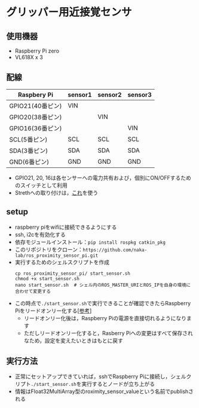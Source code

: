 # グリッパー用近接覚センサ

## 使用機器
- Raspberry Pi zero
- VL618X x 3

## 配線
| Raspbery Pi | sensor1 | sensor2 | sensor3 |
| ----------- | ------- | ------- | ------- | 
| GPIO21(40番ピン) | VIN  |      |      | 
| GPIO20(38番ピン) |      | VIN  |      | 
| GPIO16(36番ピン) |      |      |  VIN | 
| SCL(5番ピン)     | SCL  | SCL  | SCL  | 
| SDA(3番ピン)     | SDA  | SDA  | SDA  | 
| GND(6番ピン)     | GND  | GND  | GND  | 

- GPIO21, 20, 16は各センサーへの電力共有および，個別にON/OFFするためのスイッチとして利用
- Strethへの取り付けは，[これ](mounter_stretch)を使う


## setup
- raspberry piをwifiに接続できるようにする
- ssh, i2cを有効化する
- 依存モジュールインストール：`pip install rospkg catkin_pkg`
- このリポジトリをクローン：`https://github.com/naka-lab/ros_proximity_sensor_pi.git`
- 実行するためのシェルスクリプトを作成
   ```
   cp ros_proximity_sensor_pi/ start_sensor.sh
   chmod +x start_sensor.sh
   nano start_sensor.sh  # シェル内のROS_MASTER_URIとROS_IPを自身の環境に合わせて変更する
   ```
- この時点で`./start_sensor.sh`で実行できることが確認できたらRaspberry Piをリードオンリー化する[[参考]](https://astherier.com/blog/2020/05/change-raspi-to-read-only/#])
  - リードオンリー化後は，Raspberry Piの電源を直接切れるようになります
  - ただしリードオンリー化すると，Rasberry Piへの変更はすべて保存されなため，設定を変えたいときはもとに戻す

## 実行方法
- 正常にセットアップできていれば，sshでRaspberry Piに接続し，シェルクリプト`./start_sensor.sh`を実行するとノードが立ち上がる
- 情報はFloat32MultiArray型のroximity_sensor_valueという名前でpublishされる
